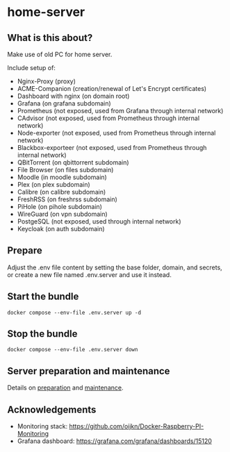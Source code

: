 # home-server

## What is this about?
Make use of old PC for home server.

Include setup of:
- Nginx-Proxy (proxy)
- ACME-Companion (creation/renewal of Let's Encrypt certificates) 
- Dashboard with nginx (on domain root)
- Grafana (on grafana subdomain)
- Prometheus (not exposed, used from Grafana through internal network)
- CAdvisor (not exposed, used from Prometheus through internal network)
- Node-exporter (not exposed, used from Prometheus through internal network)
- Blackbox-exporteer (not exposed, used from Prometheus through internal network)
- QBitTorrent (on qbittorrent subdomain)
- File Browser (on files subdomain)
- Moodle (in moodle subdomain)
- Plex (on plex subdomain)
- Calibre (on calibre subdomain)
- FreshRSS (on freshrss subdomain)
- PiHole (on pihole subdomain)
- WireGuard (on vpn subdomain)
- PostgeSQL (not exposed, used through internal network)
- Keycloak (on auth subdomain)
## Prepare
Adjust the .env file content by setting the base folder, domain, and secrets, or create a new file named .env.server and use it instead.

## Start the bundle
```
docker compose --env-file .env.server up -d
```
## Stop the bundle
```
docker compose --env-file .env.server down
```

## Server preparation and maintenance

Details on [preparation](doc/installation.md) and [maintenance](doc/maintenance.md).


## Acknowledgements

- Monitoring stack: https://github.com/oijkn/Docker-Raspberry-PI-Monitoring
- Grafana dashboard: https://grafana.com/grafana/dashboards/15120
